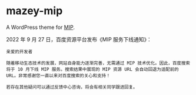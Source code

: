 # mazey-mip

A WordPress theme for [MIP](https://github.com/mipengine/mip).

2022 年 9 月 27 日，百度资源平台发布《MIP 服务下线通知》：

```text
亲爱的开发者

随着移动生态技术的发展，网站自身能力逐渐完善，无需通过 MIP 技术优化。因此，百度搜索将于 10 月下线 MIP 服务。搜索结果中展现的 MIP 资源 URL 会自动回退为适配前的 URL。非常感谢您一直以来对百度搜索的关心和支持！

若存在其他疑问可以通过反馈中心咨询，将会有相关同学跟进回复。
```

